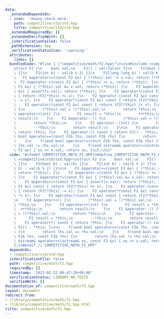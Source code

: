 ```yaml
---
data:
  _extendedDependsOn:
  - icon: ':heavy_check_mark:'
    path: competitive/std/std.hpp
    title: competitive/std/std.hpp
  _extendedRequiredBy: []
  _extendedVerifiedWith: []
  _isVerificationFailed: false
  _pathExtension: hpp
  _verificationStatusIcon: ':warning:'
  attributes:
    links: []
  bundledCode: "#line 1 \"competitive/math/f2.hpp\"\n\n\n#include <competitive/std/std.hpp>\n\
    struct F2 {\n    bool val;\n    F2() : val(false) {}\n    F2(bool b) : val(b)\
    \ {}\n    F2(int b) : val(b % 2) {}\n    F2(long long b) : val(b % 2) {}\n\n \
    \   F2 &operator+=(const F2 &x) { (*this).val ^= x.val; return (*this); }\n  \
    \  F2 &operator-=(const F2 &x) { (*this) += x; return (*this); }\n    F2 &operator*=(const\
    \ F2 &x) { (*this).val &= x.val; return (*this); }\n    F2 &operator/=(const F2\
    \ &x) { assert(x.val); return (*this); }\n    F2 operator+(const F2 &x) const\
    \ { return (F2(*this) += x); }\n    F2 operator-(const F2 &x) const { return (F2(*this)\
    \ -= x); }\n    F2 operator*(const F2 &x) const { return (F2(*this) *= x); }\n\
    \    F2 operator/(const F2 &x) const { return (F2(*this) /= x); }\n\n    F2 &operator++()\
    \ {\n        (*this).val = !(*this).val;\n        return *this;\n    }\n    F2\
    \ operator++(int) {\n        F2 result = *this;\n        ++*this;\n        return\
    \ result;\n    }\n    F2 &operator--() {\n        (*this).val = !(*this).val;\n\
    \        return *this;\n    }\n    F2 operator--(int) {\n        F2 result = *this;\n\
    \        --*this;\n        return result;\n    }\n\n    F2 operator+() const {\
    \ return *this; }\n    F2 operator-() const { return F2() - *this; }\n\n    friend\
    \ bool operator==(const F2& lhs, const F2& rhs) {\n        return lhs.val == rhs.val;\n\
    \    }\n    friend bool operator!=(const F2& lhs, const F2& rhs) {\n        return\
    \ lhs.val != rhs.val;\n    }\n    friend ostream& operator<<(ostream& os, const\
    \ F2 &x) { os << x.val; return os; }\n};\n\n"
  code: "#ifndef COMPETITIVE_MATH_F2_HPP\n#define COMPETITIVE_MATH_F2_HPP 1\n#include\
    \ <competitive/std/std.hpp>\nstruct F2 {\n    bool val;\n    F2() : val(false)\
    \ {}\n    F2(bool b) : val(b) {}\n    F2(int b) : val(b % 2) {}\n    F2(long long\
    \ b) : val(b % 2) {}\n\n    F2 &operator+=(const F2 &x) { (*this).val ^= x.val;\
    \ return (*this); }\n    F2 &operator-=(const F2 &x) { (*this) += x; return (*this);\
    \ }\n    F2 &operator*=(const F2 &x) { (*this).val &= x.val; return (*this); }\n\
    \    F2 &operator/=(const F2 &x) { assert(x.val); return (*this); }\n    F2 operator+(const\
    \ F2 &x) const { return (F2(*this) += x); }\n    F2 operator-(const F2 &x) const\
    \ { return (F2(*this) -= x); }\n    F2 operator*(const F2 &x) const { return (F2(*this)\
    \ *= x); }\n    F2 operator/(const F2 &x) const { return (F2(*this) /= x); }\n\
    \n    F2 &operator++() {\n        (*this).val = !(*this).val;\n        return\
    \ *this;\n    }\n    F2 operator++(int) {\n        F2 result = *this;\n      \
    \  ++*this;\n        return result;\n    }\n    F2 &operator--() {\n        (*this).val\
    \ = !(*this).val;\n        return *this;\n    }\n    F2 operator--(int) {\n  \
    \      F2 result = *this;\n        --*this;\n        return result;\n    }\n\n\
    \    F2 operator+() const { return *this; }\n    F2 operator-() const { return\
    \ F2() - *this; }\n\n    friend bool operator==(const F2& lhs, const F2& rhs)\
    \ {\n        return lhs.val == rhs.val;\n    }\n    friend bool operator!=(const\
    \ F2& lhs, const F2& rhs) {\n        return lhs.val != rhs.val;\n    }\n    friend\
    \ ostream& operator<<(ostream& os, const F2 &x) { os << x.val; return os; }\n\
    };\n#endif // COMPETITIVE_MATH_F2_HPP"
  dependsOn:
  - competitive/std/std.hpp
  isVerificationFile: false
  path: competitive/math/f2.hpp
  requiredBy: []
  timestamp: '2023-02-22 09:47:28+09:00'
  verificationStatus: LIBRARY_NO_TESTS
  verifiedWith: []
documentation_of: competitive/math/f2.hpp
layout: document
redirect_from:
- /library/competitive/math/f2.hpp
- /library/competitive/math/f2.hpp.html
title: competitive/math/f2.hpp
---
```

